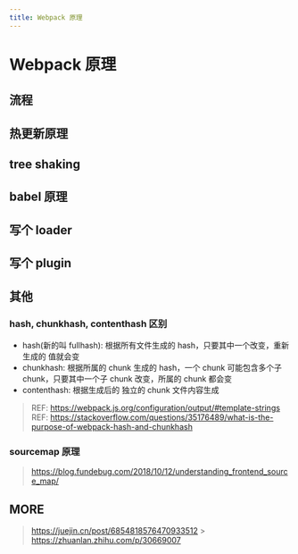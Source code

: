 ```yaml
---
title: Webpack 原理
---
```


# Webpack 原理

## 流程

## 热更新原理

## tree shaking

## babel 原理

## 写个 loader

## 写个 plugin

## 其他

### hash, chunkhash, contenthash 区别

- hash(新的叫 fullhash): 根据所有文件生成的 hash，只要其中一个改变，重新生成的 值就会变
- chunkhash: 根据所属的 chunk 生成的 hash，一个 chunk 可能包含多个子 chunk，只要其中一个子 chunk 改变，所属的 chunk 都会变
- contenthash: 根据生成后的 独立的 chunk 文件内容生成

> REF: https://webpack.js.org/configuration/output/#template-strings
> REF: https://stackoverflow.com/questions/35176489/what-is-the-purpose-of-webpack-hash-and-chunkhash

### sourcemap 原理

> https://blog.fundebug.com/2018/10/12/understanding_frontend_source_map/

## MORE

> https://juejin.cn/post/6854818576470933512 > https://zhuanlan.zhihu.com/p/30669007
